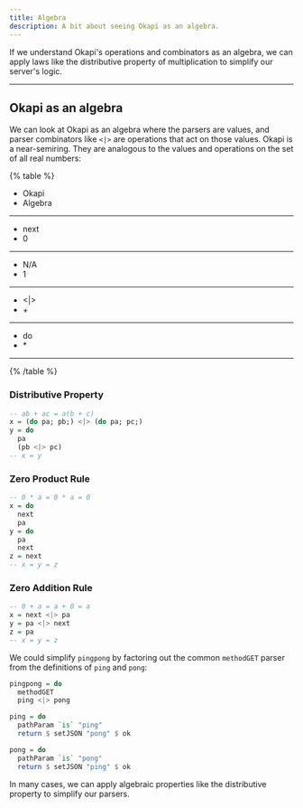 ```yaml
---
title: Algebra
description: A bit about seeing Okapi as an algebra.
---
```


If we understand Okapi's operations and combinators as an algebra, we can apply laws like the distributive property of multiplication to simplify our server's logic.

---

## Okapi as an algebra

We can look at Okapi as an algebra where the parsers are values, and parser combinators like `<|>` are operations that act on those values. Okapi is a near-semiring. They are analogous to the values and operations on the set of all real
numbers:

{% table %}
* Okapi
* Algebra
---
* next
* 0
---
* N/A
* 1
---
* <|>
* \+
---
* do
* \*
---
{% /table %}

### Distributive Property

```haskell
-- ab + ac = a(b + c)
x = (do pa; pb;) <|> (do pa; pc;)
y = do
  pa
  (pb <|> pc)
-- x = y
```

### Zero Product Rule

```haskell
-- 0 * a = 0 * a = 0
x = do
  next
  pa
y = do
  pa
  next
z = next
-- x = y = z
```

### Zero Addition Rule

```haskell
-- 0 + a = a + 0 = a
x = next <|> pa
y = pa <|> next
z = pa
-- x = y = z
```


We could simplify `pingpong` by factoring out the common `methodGET` parser from the definitions of `ping` and `pong`:

```haskell
pingpong = do
  methodGET
  ping <|> pong

ping = do
  pathParam `is` "ping"
  return $ setJSON "pong" $ ok

pong = do
  pathParam `is` "pong"
  return $ setJSON "ping" $ ok
```

In many cases, we can apply algebraic properties like the distributive property to simplify our parsers.
